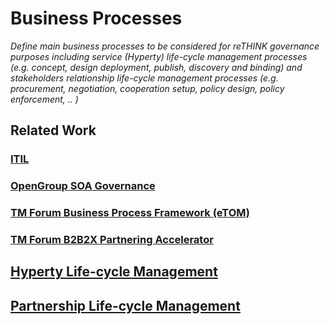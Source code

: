 # Business Processes

_Define main business processes to be considered for reTHINK governance purposes including service (Hyperty) life-cycle management processes (e.g. concept, design deployment, publish, discovery and binding) and stakeholders relationship life-cycle management processes (e.g. procurement, negotiation, cooperation setup, policy design, policy enforcement, .. )_

## Related Work

### [ITIL](related-work-itil.md)

### [OpenGroup SOA Governance](related-work-soa-governance.md)

### [TM Forum Business Process Framework (eTOM)](related%20work-tmforum%20etom.md)

### [TM Forum B2B2X Partnering Accelerator](related%20work-tmforum%20b2b2x.md)

## [Hyperty Life-cycle Management](hyperty-life-cycle.md)

## [Partnership Life-cycle Management](PartnershipLifecycleManagement.md)

